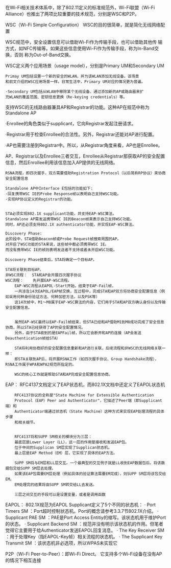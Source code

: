 在Wi-Fi相关技术体系中，除了802.11定义的标准规范外，Wi-Fi联盟（Wi-Fi Alliance）也推出了两项比较重要的技术规范，分别是WSC和P2P。



WSC（Wi-Fi Simple Configuration）
WSC的目的很简单，就是简化无线网络配置

WSC规范中，安全设置信息可以借助Wi-Fi作为传输手段，也可以借助其他传
输方式，如NFC传输等。如果这些信息使用Wi-Fi作为传输手段，称为In-Band交换，否则
称为Out-of-Band交换。


WSC定义两个应用场景（usage model），分别是Primary UM和Secondary UM

	Primay UM包括设置一个新的安全的WLAN，并为该WLAN添加无线设备。该场景
	和前文介绍的WSC应用场景一样。日常生活中，Primary UM对应的情况更为普遍。

	·Secondary UM包括从WLAN中移除某个无线设备、通过添加新的AP或路由器来扩
	充WLAN的覆盖范围、密钥信息更换（Re-keying credentials）等。

支持WSC的无线路由器兼具AP和Registrar的功能。这种AP在规范中称为Standalone AP

·Enrollee的角色类似于supplicant，它向Registrar发起注册请求。

·Registrar用于检查Enrollee的合法性。另外，Registrar还能对AP进行配置。

·AP也需要注册到Registrar中。所以，从Registrar角度来看，AP也是Enrollee。

AP、Registrar以及Enrollee三者交互，Enrollee从Registrar那获取AP的安全配置
信息，然后Enrollee利用该信息加入AP提供的无线网络。	
	
	
	
	RSNA流程，即四次握手，双方需要借助Registration Protocol（以后简称RP协议）来协商安全配置信息
	
	Standalone AP中Interface E包括的功能如下:
	·回复携带WSC IE的Probe Response帧以表明自己支持WSC功能。
	·实现RP协议定义的Registrar的功能。

	
	STA必须实现802.1X supplicant功能，并支持EAP-WSC算法。
	Standalone AP需发送携带WSC IE的Beacon帧来表示自己支持WSC功能。
	同时，AP还必须支持802.1X authenticator功能，并实现EAP-WSC算法。
	
	Discovery Phase:
	此阶段中，STA借助Beacon帧或Probe Request帧搜索周围的AP。
	对开启了WSC功能的STA来说，这些帧中都必须携带WSC IE。
	而没有携带WSC IE的帧则表明发送者不支持或者未开启WSC功能。
	
	Discovery Phase结束后，STA将确定一个目标AP。
	
	STA将关联到目标AP。
	非WSC流程：  STA和AP会开展四次握手协议
	WSC流程：    先开展EAP-WSC流程。
		EAP-WSC流程从EAPOL-Start开始，结束于EAP-Fail帧，
		一共涉及14次EAPOL/EAP帧交换，互过程中，完成STA和AP双方将协商安全配置信息（例如采用何种身份验证方法、何种加密方法，以及PSK等）
		这14次帧中，M1～M8属于EAP-WSC算法的内容，它们用于STA和AP双方确认身份以及传输安全配置信息。
	
	
		虽然EAP-WSC最终以EAP-Fail帧结束，但STA已经和AP借助M1到M8成功完成了安全信息协商，所以STA已经获得了AP的安全配置情况。
		另外，由于STA收到的是EAPFail帧，所以它会断开和AP的连接（AP会发送Deauthentication帧给STA）
		
		STA将利用协商好的安全配置信息重新和AP进行关联，后续流程和非WSC的无线网络关联一样：
		即STA关联到AP后，将开展RSNA工作（如四次握手协议、Group Handshake流程），RSNA工作属于WPA和WPA2规范所指定的。
		
		WSC的核心工作就是帮助STA和AP完成安全配置信息协商。
		
EAP：
		RFC4137文档定义了EAP状态机，而802.1X文档中还定义了EAPOL状态机
		
		RFC4137协议的全称是"State Machine for Extensible Authentication
		Protocol（EAP）Peer and Authenticator"，它描述了Peer端（即Supplicant端）和
		Authenticator端通过状态机（State Machine）这种方式来实现EAP处理流程的具体步骤
		和相关细节。
		
	
		RFC4137将和SUPP SM相关的模块分为三层：
		最底层是Lower Layer（LL），这一层的作用是接收和发送EAP包。
		位于中间的Supplican SM层实现了Supplican状态机。
		最上层是EAP Method（EM）层，它实现了具体的EAP方法。
		
		SUPP SM将与EM层和LL层交互。一个最典型的交互例子就是LL收到EAP数据包后，将该数据包交给SUPP SM层去处理。
		如果该EAP包需要EM层处理（例如具体的验证算法需要EM完成），则SUPP SM层将该包交给EM。
		EM处理完的结果将由SUPP SM转交给LL去发送。
	
		三层之间交互的手段可以是设置变量，或者是调用函数
	
	
	
EAPOL：
		802.1X规范为EAPOL Supplicant定义了5个不同的状态机：
		· Port Timers SM						：Port超时控制状态机。Port的概念请参考3.3.7节802.1X介绍。
		· Supplicant PAE SM					：PAE是Port Access Entitiy的缩写。该状态机用于维护Port的状态。
		· Supplicant Backend SM				：规范并没有明示该状态机的作用。但笔者觉得它主要用于给Authenticator发送EAPOL回复消息。
		· The Key Receiver SM				：用于处理Key（指EAPOL-Key帧）相关流程的状态机。
		· The Supplicant Key Transmit SM 	：该状态机非必选项，所以WPAS未实现它
	
	
	
	
P2P（Wi-Fi Peer-to-Peer）：即Wi-Fi Direct。
它支持多个Wi-Fi设备在没有AP的情况下相互连接
